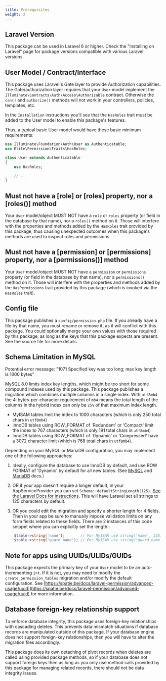 ```yaml
---
title: Prerequisites
weight: 3
---
```


## Laravel Version

This package can be used in Laravel 6 or higher. Check the "Installing on Laravel" page for package versions compatible with various Laravel versions.

## User Model / Contract/Interface

This package uses Laravel's Gate layer to provide Authorization capabilities.
The Gate/authorization layer requires that your `User` model implement the `Illuminate\Contracts\Auth\Access\Authorizable` contract.
Otherwise the `can()` and `authorize()` methods will not work in your controllers, policies, templates, etc.

In the `Installation` instructions you'll see that the `HasRoles` trait must be added to the User model to enable this package's features.

Thus, a typical basic User model would have these basic minimum requirements:

```php
use Illuminate\Foundation\Auth\User as Authenticatable;
use Elite\Permission\Traits\HasRoles;

class User extends Authenticatable
{
    use HasRoles;

    // ...
}
```

## Must not have a [role] or [roles] property, nor a [roles()] method

Your `User` model/object MUST NOT have a `role` or `roles` property (or field in the database by that name), nor a `roles()` method on it. Those will interfere with the properties and methods added by the `HasRoles` trait provided by this package, thus causing unexpected outcomes when this package's methods are used to inspect roles and permissions.

## Must not have a [permission] or [permissions] property, nor a [permissions()] method

Your `User` model/object MUST NOT have a `permission` or `permissions` property (or field in the database by that name), nor a `permissions()` method on it. Those will interfere with the properties and methods added by the `HasPermissions` trait provided by this package (which is invoked via the `HasRoles` trait).

## Config file

This package publishes a `config/permission.php` file. If you already have a file by that name, you must rename or remove it, as it will conflict with this package. You could optionally merge your own values with those required by this package, as long as the keys that this package expects are present. See the source file for more details.

## Schema Limitation in MySQL

Potential error message: "1071 Specified key was too long; max key length is 1000 bytes"

MySQL 8.0 limits index key lengths, which might be too short for some compound indexes used by this package.
This package publishes a migration which combines multiple columns in a single index. With `utf8mb4` the 4-bytes-per-character requirement of `mb4` means the total length of the columns in the hybrid index can only be `25%` of that maximum index length.

-   MyISAM tables limit the index to 1000 characters (which is only 250 total chars in `utf8mb4`)
-   InnoDB tables using ROW_FORMAT of 'Redundant' or 'Compact' limit the index to 767 characters (which is only 191 total chars in `utf8mb4`)
-   InnoDB tables using ROW_FORMAT of 'Dynamic' or 'Compressed' have a 3072 character limit (which is 768 total chars in `utf8mb4`).

Depending on your MySQL or MariaDB configuration, you may implement one of the following approaches:

1. Ideally, configure the database to use InnoDB by default, and use ROW FORMAT of 'Dynamic' by default for all new tables. (See [MySQL](https://dev.mysql.com/doc/refman/8.0/en/innodb-limits.html) and [MariaDB](https://mariadb.com/kb/en/innodb-dynamic-row-format/) docs.)

2. OR if your app doesn't require a longer default, in your AppServiceProvider you can set `Schema::defaultStringLength(125)`. [See the Laravel Docs for instructions](https://laravel.com/docs/migrations#index-lengths-mysql-mariadb). This will have Laravel set all strings to 125 characters by default.

3. OR you could edit the migration and specify a shorter length for 4 fields. Then in your app be sure to manually impose validation limits on any form fields related to these fields.
   There are 2 instances of this code snippet where you can explicitly set the length.:

```php
    $table->string('name');       // For MyISAM use string('name', 225); // (or 166 for InnoDB with Redundant/Compact row format)
    $table->string('guard_name'); // For MyISAM use string('guard_name', 25);
```

## Note for apps using UUIDs/ULIDs/GUIDs

This package expects the primary key of your `User` model to be an auto-incrementing `int`. If it is not, you may need to modify the `create_permission_tables` migration and/or modify the default configuration. See [https://spatie.be/docs/laravel-permission/advanced-usage/uuid](https://spatie.be/docs/laravel-permission/advanced-usage/uuid) for more information.

## Database foreign-key relationship support

To enforce database integrity, this package uses foreign-key relationships with cascading deletes. This prevents data mismatch situations if database records are manipulated outside of this package. If your database engine does not support foreign-key relationships, then you will have to alter the migration files accordingly.

This package does its own detaching of pivot records when deletes are called using provided package methods, so if your database does not support foreign keys then as long as you only use method calls provided by this package for managing related records, there should not be data integrity issues.
